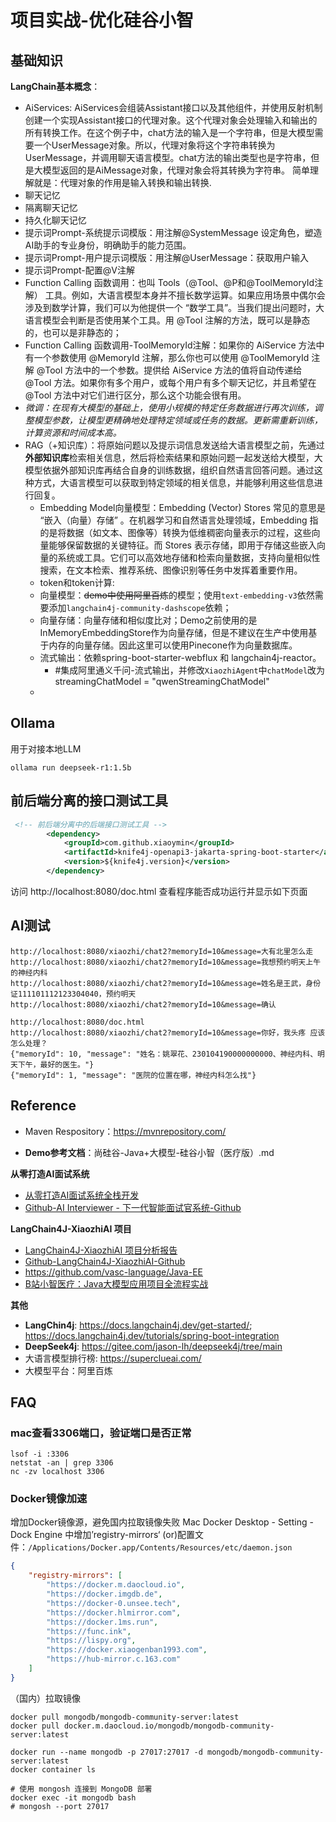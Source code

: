 # 项目实战-优化硅谷小智

## 基础知识

**LangChain基本概念**：
- AiServices: AiServices会组装Assistant接口以及其他组件，并使用反射机制创建一个实现Assistant接口的代理对象。这个代理对象会处理输入和输出的所有转换工作。在这个例子中，chat方法的输入是一个字符串，但是大模型需要一个UserMessage对象。所以，代理对象将这个字符串转换为UserMessage，并调用聊天语言模型。chat方法的输出类型也是字符串，但是大模型返回的是AiMessage对象，代理对象会将其转换为字符串。
简单理解就是：代理对象的作用是输入转换和输出转换.
- 聊天记忆
- 隔离聊天记忆
- 持久化聊天记忆
- 提示词Prompt-系统提示词模版：用注解@SystemMessage 设定角色，塑造AI助手的专业身份，明确助手的能力范围。
- 提示词Prompt-用户提示词模版：用注解@UserMessage：获取用户输入
- 提示词Prompt-配置@V注解
- Function Calling 函数调用：也叫 Tools（@Tool、@P和@ToolMemoryId注解） 工具。例如，大语言模型本身并不擅长数学运算。如果应用场景中偶尔会涉及到数学计算，我们可以为他提供一个 “数学工具”。当我们提出问题时，大语言模型会判断是否使用某个工具。用 @Tool 注解的方法，既可以是静态的，也可以是非静态的；
- Function Calling 函数调用-ToolMemoryId注解：如果你的 AiService 方法中有一个参数使用 @MemoryId 注解，那么你也可以使用 @ToolMemoryId 注解 @Tool 方法中的一个参数。提供给 AiService 方法的值将自动传递给 @Tool 方法。如果你有多个用户，或每个用户有多个聊天记忆，并且希望在 @Tool 方法中对它们进行区分，那么这个功能会很有用。
- _微调：在现有大模型的基础上，使用小规模的特定任务数据进行再次训练，调整模型参数，让模型更精确地处理特定领域或任务的数据。更新需重新训练，计算资源和时间成本高。_
- RAG（+知识库）：将原始问题以及提示词信息发送给大语言模型之前，先通过**外部知识库**检索相关信息，然后将检索结果和原始问题一起发送给大模型，大模型依据外部知识库再结合自身的训练数据，组织自然语言回答问题。通过这种方式，大语言模型可以获取到特定领域的相关信息，并能够利用这些信息进行回复。
  - Embedding Model向量模型：Embedding (Vector) Stores 常见的意思是 “嵌入（向量）存储” 。在机器学习和自然语言处理领域，Embedding 指的是将数据（如文本、图像等）转换为低维稠密向量表示的过程，这些向量能够保留数据的关键特征。而 Stores 表示存储，即用于存储这些嵌入向量的系统或工具。它们可以高效地存储和检索向量数据，支持向量相似性搜索，在文本检索、推荐系统、图像识别等任务中发挥着重要作用。
  - token和token计算:
  - 向量模型：~~demo中使用阿里百炼~~的模型；使用`text-embedding-v3`依然需要添加`langchain4j-community-dashscope`依赖；
  - 向量存储：向量存储和相似度比对；Demo之前使用的是InMemoryEmbeddingStore作为向量存储，但是不建议在生产中使用基于内存的向量存储。因此这里可以使用Pinecone作为向量数据库。
  - 流式输出：依赖spring-boot-starter-webflux 和 langchain4j-reactor。
    - #集成阿里通义千问-流式输出，并修改`XiaozhiAgent`中`chatModel`改为 streamingChatModel = "qwenStreamingChatModel"
  - 
## Ollama
用于对接本地LLM
~~~
ollama run deepseek-r1:1.5b
~~~

## 前后端分离的接口测试工具
~~~xml
 <!-- 前后端分离中的后端接口测试工具 -->
        <dependency>
            <groupId>com.github.xiaoymin</groupId>
            <artifactId>knife4j-openapi3-jakarta-spring-boot-starter</artifactId>
            <version>${knife4j.version}</version>
        </dependency>
~~~
访问 http://localhost:8080/doc.html 查看程序能否成功运行并显示如下页面

## AI测试
~~~
http://localhost:8080/xiaozhi/chat2?memoryId=10&message=大有北里怎么走
http://localhost:8080/xiaozhi/chat2?memoryId=10&message=我想预约明天上午的神经内科
http://localhost:8080/xiaozhi/chat2?memoryId=10&message=姓名是王武，身份证111101112123304040，预约明天
http://localhost:8080/xiaozhi/chat2?memoryId=10&message=确认

http://localhost:8080/doc.html
http://localhost:8080/xiaozhi/chat2?memoryId=10&message=你好，我头疼 应该怎么处理？
{"memoryId": 10, "message": "姓名：姚翠花、230104190000000000、神经内科、明天下午，最好的医生。"}
{"memoryId": 1, "message": "医院的位置在哪，神经内科怎么找"}

~~~

## Reference

- Maven Respository：https://mvnrepository.com/

- **Demo参考文档**：尚硅谷-Java+大模型-硅谷小智（医疗版）.md

**从零打造AI面试系统**

- [从零打造AI面试系统全栈开发](https://blog.csdn.net/Joseit/article/details/148411644)
- [Github-AI Interviewer - 下一代智能面试官系统-Github](https://github.com/xgwangdl/AI-Interview)

**LangChain4J-XiaozhiAI 项目**
- [LangChain4J-XiaozhiAI 项目分析报告](https://blog.csdn.net/Joseit/article/details/147702788)
- [Github-LangChain4J-XiaozhiAI-Github](https://github.com/vasc-language/Java-EE/tree/main/LangChain4J-XiaozhiAI)
- https://github.com/vasc-language/Java-EE
- [B站小智医疗：Java大模型应用项目全流程实战](https://www.bilibili.com/video/BV1cpLTz1EVp?spm_id_from=333.788.videopod.episodes&vd_source=dbc23806939d448533f20d1daf00801f)

**其他**
- **LangChin4j**: https://docs.langchain4j.dev/get-started/; https://docs.langchain4j.dev/tutorials/spring-boot-integration
- **DeepSeek4j**: https://gitee.com/jason-lh/deepseek4j/tree/main
- 大语言模型排行榜: https://superclueai.com/
- 大模型平台：阿里百炼

## FAQ
### mac查看3306端口，验证端口是否正常
~~~shell
lsof -i :3306
netstat -an | grep 3306
nc -zv localhost 3306
~~~

### Docker镜像加速
增加Docker镜像源，避免国内拉取镜像失败
Mac Docker Desktop - Setting - Dock Engine 中增加’registry-mirrors‘
(or)配置文件：`/Applications/Docker.app/Contents/Resources/etc/daemon.json`
~~~json
{
    "registry-mirrors": [
        "https://docker.m.daocloud.io",
        "https://docker.imgdb.de",
        "https://docker-0.unsee.tech",
        "https://docker.hlmirror.com",
        "https://docker.1ms.run",
        "https://func.ink",
        "https://lispy.org",
        "https://docker.xiaogenban1993.com",
        "https://hub-mirror.c.163.com"
    ]
}
~~~

（国内）拉取镜像
~~~shell
docker pull mongodb/mongodb-community-server:latest
docker pull docker.m.daocloud.io/mongodb/mongodb-community-server:latest

docker run --name mongodb -p 27017:27017 -d mongodb/mongodb-community-server:latest
docker container ls

# 使用 mongosh 连接到 MongoDB 部署
docker exec -it mongodb bash
# mongosh --port 27017
~~~
